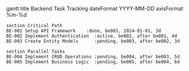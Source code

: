 gantt
    title Backend Task Tracking
    dateFormat YYYY-MM-DD
    axisFormat %m-%d
    
    section Critical Path
    BE-001 Setup API Framework    :done, be001, 2024-01-01, 3d
    BE-002 Implement Authentication  :active, be002, after be001, 4d
    BE-003 Create Entity Models      :pending, be003, after be002, 3d
    
    section Parallel Tasks
    BE-004 Implement CRUD Operations :pending, be004, after be003, 5d
    BE-005 Implement Business Logic  :pending, be005, after be004, 6d